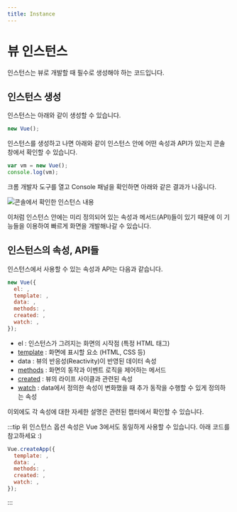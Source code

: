 ```yaml
---
title: Instance
---
```


# 뷰 인스턴스

인스턴스는 뷰로 개발할 때 필수로 생성해야 하는 코드입니다.

## 인스턴스 생성

인스턴스는 아래와 같이 생성할 수 있습니다.

```js
new Vue();
```

인스턴스를 생성하고 나면 아래와 같이 인스턴스 안에 어떤 속성과 API가 있는지 콘솔 창에서 확인할 수 있습니다.

```js
var vm = new Vue();
console.log(vm);
```

크롬 개발자 도구를 열고 Console 패널을 확인하면 아래와 같은 결과가 나옵니다.

![콘솔에서 확인한 인스턴스 내용](../.vuepress/public/images/console-instance.png)

이처럼 인스턴스 안에는 미리 정의되어 있는 속성과 메서드(API)들이 있기 때문에 이 기능들을 이용하여 빠르게 화면을 개발해나갈 수 있습니다.

## 인스턴스의 속성, API들

인스턴스에서 사용할 수 있는 속성과 API는 다음과 같습니다.

```js
new Vue({
  el: ,
  template: ,
  data: ,
  methods: ,
  created: ,
  watch: ,
});
```

- el : 인스턴스가 그려지는 화면의 시작점 (특정 HTML 태그)
- [template](/vue/template.html) : 화면에 표시할 요소 (HTML, CSS 등)
- data : 뷰의 반응성(Reactivity)이 반영된 데이터 속성
- [methods](/syntax/methods.html) : 화면의 동작과 이벤트 로직을 제어하는 메서드
- [created](/vue/life-cycle.html) : 뷰의 라이프 사이클과 관련된 속성
- [watch](/syntax/watch.html) : data에서 정의한 속성이 변화했을 때 추가 동작을 수행할 수 있게 정의하는 속성

이외에도 각 속성에 대한 자세한 설명은 관련된 챕터에서 확인할 수 있습니다.

:::tip
위 인스턴스 옵션 속성은 Vue 3에서도 동일하게 사용할 수 있습니다. 아래 코드를 참고하세요 :)

```js
Vue.createApp({
  template: ,
  data: ,
  methods: ,
  created: ,
  watch: ,
});
```
:::
